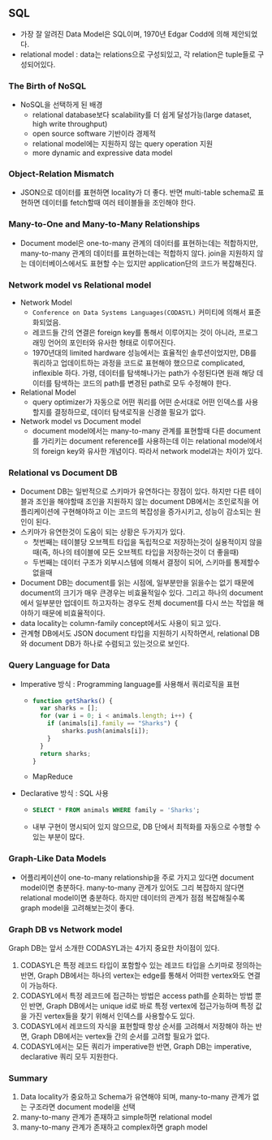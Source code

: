 ## SQL

- 가장 잘 알려진 Data Model은 SQL이며, 1970년 Edgar Codd에 의해 제안되었다. 
- relational model : data는 relations으로 구성되있고, 각 relation은 tuple들로 구성되어있다.



### The Birth of NoSQL

- NoSQL을 선택하게 된 배경
  - relational database보다 scalability를 더 쉽게 달성가능(large dataset, high write throughput)
  - open source software 기반이라 경제적
  - relational model에는 지원하지 않는 query operation 지원
  - more dynamic and expressive data model



### Object-Relation Mismatch

- JSON으로 데이터를 표현하면 locality가 더 좋다. 반면 multi-table schema로 표현하면 데이터를 fetch할때 여러 테이블들을 조인해야 한다.



### Many-to-One and Many-to-Many Relationships

- Document model은 one-to-many 관계의 데이터를 표현하는데는 적합하지만, many-to-many 관계의 데이터를 표현하는데는 적합하지 않다. join을 지원하지 않는 데이터베이스에서도 표현할 수는 있지만 application단의 코드가 복잡해진다.



### Network model vs Relational model

- Network Model
  - `Conference on Data Systems Languages(CODASYL)` 커미티에 의해서 표준화되었음.
  - 레코드들 간의 연결은 foreign key를 통해서 이루어지는 것이 아니라, 프로그래밍 언어의 포인터와 유사한 형태로 이루어진다.
  - 1970년대의 limited hardware 성능에서는 효율적인 솔루션이었지만, DB를 쿼리하고 업데이트하는 과정을 코드로 표현해야 했으므로 complicated, inflexible 하다. 가령, 데이터를 탐색해나가는 path가 수정된다면 원래 해당 데이터를 탐색하는 코드의 path를 변경된 path로 모두 수정해야 한다.
- Relational Model
  - query optimizer가 자동으로 어떤 쿼리를 어떤 순서대로 어떤 인덱스를 사용할지를 결정하므로, 데이터 탐색로직을 신경쓸 필요가 없다.
- Network model vs Document model
  - document model에서는 many-to-many 관계를 표현할때 다른 document를 가리키는 document reference를 사용하는데 이는 relational model에서의 foreign key와 유사한 개념이다. 따라서 network model과는 차이가 있다.



### Relational vs Document DB

- Document DB는 일반적으로 스키마가 유연하다는 장점이 있다. 하지만 다른 테이블과 조인을 해야할때 조인을 지원하지 않는 document DB에서는 조인로직을 어플리케이션에 구현해야하고 이는 코드의 복잡성을 증가시키고, 성능이 감소되는 원인이 된다.
- 스키마가 유연한것이 도움이 되는 상황은 두가지가 있다.
  - 첫번째는 테이블당 오브젝트 타입을 독립적으로 저장하는것이 실용적이지 않을때(즉, 하나의 테이블에 모든 오브젝트 타입을 저장하는것이 더 좋을때) 
  - 두번째는 데이터 구조가 외부시스템에 의해서 결정이 되어, 스키마를 통제할수 없을때
- Document DB는 document를 읽는 시점에, 일부분만을 읽을수는 없기 때문에 document의 크기가 매우 큰경우는 비효율적일수 있다. 그리고 하나의 document에서 일부분만 업데이트 하고자하는 경우도 전체 document를 다시 쓰는 작업을 해야하기 때문에 비효율적이다.
- data locality는 column-family concept에서도 사용이 되고 있다.
- 관계형 DB에서도 JSON document 타입을 지원하기 시작하면서, relational DB와 document DB가 하나로 수렴되고 있는것으로 보인다.



### Query Language for Data

- Imperative 방식 : Programming language를 사용해서 쿼리로직을 표현

  - ```javascript
    function getSharks() {
      var sharks = [];
      for (var i = 0; i < animals.length; i++) {
        if (animals[i].family == "Sharks") {
    	    sharks.push(animals[i]);      
        }
      }
      return sharks;
    }
    ```

  - MapReduce

- Declarative 방식 : SQL 사용

  - ```sql
    SELECT * FROM animals WHERE family = 'Sharks';
    ```

  - 내부 구현이 명시되어 있지 않으므로, DB 단에서 최적화를 자동으로 수행할 수 있는 부분이 많다.

  

### Graph-Like Data Models

- 어플리케이션이 one-to-many relationship을 주로 가지고 있다면 document model이면 충분하다. many-to-many 관계가 있어도 그리 복잡하지 않다면 relational model이면 충분하다. 하지만 데이터의 관계가 점점 복잡해질수록 graph model을 고려해보는것이 좋다.



### Graph DB vs Network model

Graph DB는 앞서 소개한 CODASYL과는 4가지 중요한 차이점이 있다.

1. CODASYL은 특정 레코드 타입이 포함할수 있는 레코드 타입을 스키마로 정의하는 반면, Graph DB에서는 하나의 vertex는 edge를 통해서 어떠한 vertex와도 연결이 가능하다.
2. CODASYL에서 특정 레코드에 접근하는 방법은 access path를 순회하는 방법 뿐인 반면, Graph DB에서는 unique id로 바로 특정 vertex에 접근가능하며 특정 값을 가진 vertex들을 찾기 위해서 인덱스를 사용할수도 있다.
3. CODASYL에서 레코드의 자식을 표현할때 항상 순서를 고려해서 저장해야 하는 반면, Graph DB에서는 vertex들 간의 순서를 고려할 필요가 없다.
4. CODASYL에서는 모든 쿼리가 imperative한 반면, Graph DB는 imperative, declarative 쿼리 모두 지원한다.



### Summary

1. Data locality가 중요하고 Schema가 유연해야 되며, many-to-many 관계가 없는 구조라면 document model을 선택
2. many-to-many 관계가 존재하고 simple하면 relational model
3. many-to-many 관계가 존재하고 complex하면 graph model

